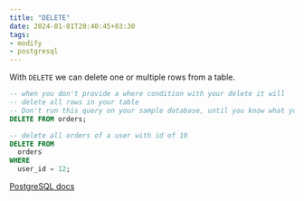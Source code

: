 ```yaml
---
title: "DELETE"
date: 2024-01-01T20:40:45+03:30
tags:
- modify
- postgresql
---
```

With `DELETE` we can delete one or multiple rows from a table.
```sql
-- when you don't provide a where condition with your delete it will
-- delete all rows in your table
-- Don't run this query on your sample database, until you know what you're doing
DELETE FROM orders;

-- delete all orders of a user with id of 10
DELETE FROM
  orders
WHERE
  user_id = 12;
```
[PostgreSQL docs](https://www.postgresql.org/docs/current/sql-delete.html)
